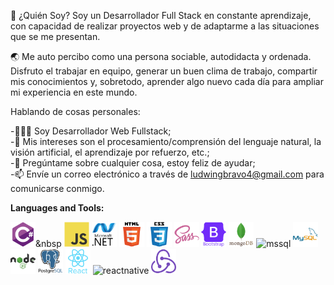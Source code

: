 🚀 ¿Quién Soy?
Soy un Desarrollador Full Stack en constante aprendizaje, con capacidad de realizar proyectos web y de adaptarme a las situaciones que se me presentan.

🌏 Me auto percibo como una persona sociable, autodidacta y ordenada. Disfruto el trabajar en equipo, generar un buen clima de trabajo, compartir mis conocimientos y, sobretodo, aprender algo nuevo cada día para ampliar mi experiencia en este mundo.


Hablando de cosas personales:

-👨🏽‍💻 Soy Desarrollador Web Fullstack;<br>
-🤔 Mis intereses son el procesamiento/comprensión del lenguaje natural, la visión artificial, el aprendizaje por refuerzo, etc.;<br>
-💬 Pregúntame sobre cualquier cosa, estoy feliz de ayudar;<br>
-📫 Envíe un correo electrónico a través de ludwingbravo4@gmail.com para comunicarse conmigo.



**Languages and Tools:**  

<img width="40" height="40" src="https://raw.githubusercontent.com/devicons/devicon/master/icons/csharp/csharp-original.svg" alt="csharp">&nbsp
<img width="40" height="40" src="https://raw.githubusercontent.com/devicons/devicon/master/icons/javascript/javascript-original.svg" alt="javascript">
<img width="40" height="40" src="https://raw.githubusercontent.com/devicons/devicon/master/icons/dot-net/dot-net-original-wordmark.svg" alt="dotnet" >
<img width="40" height="40" src="https://raw.githubusercontent.com/devicons/devicon/master/icons/html5/html5-original-wordmark.svg" alt="html5">
<img  width="40" height="40" src="https://raw.githubusercontent.com/devicons/devicon/master/icons/css3/css3-original-wordmark.svg" alt="css3">
<img  width="40" height="40" src="https://raw.githubusercontent.com/devicons/devicon/master/icons/sass/sass-original.svg" alt="sass">
<img  width="40" height="40" src="https://raw.githubusercontent.com/devicons/devicon/master/icons/bootstrap/bootstrap-plain-wordmark.svg" alt="bootstrap">
<img  width="40" height="40" src="https://raw.githubusercontent.com/devicons/devicon/master/icons/mongodb/mongodb-original-wordmark.svg" alt="mongodb">
<img  width="40" height="40" src="https://www.svgrepo.com/show/303229/microsoft-sql-server-logo.svg" alt="mssql">
<img width="40" height="40" src="https://raw.githubusercontent.com/devicons/devicon/master/icons/mysql/mysql-original-wordmark.svg" alt="mysql">
<img width="40" height="40" src="https://raw.githubusercontent.com/devicons/devicon/master/icons/nodejs/nodejs-original-wordmark.svg" alt="nodejs">
<img  width="40" height="40" src="https://raw.githubusercontent.com/devicons/devicon/master/icons/postgresql/postgresql-original-wordmark.svg" alt="postgresql">
<img width="40" height="40" src="https://raw.githubusercontent.com/devicons/devicon/master/icons/react/react-original-wordmark.svg" alt="react">
<img width="40" height="40" src="https://reactnative.dev/img/header_logo.svg" alt="reactnative">
<img width="40" height="40" src="https://raw.githubusercontent.com/devicons/devicon/master/icons/redux/redux-original.svg" alt="redux"> 
